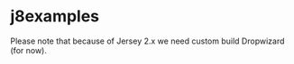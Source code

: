 j8examples
==========

Please note that because of Jersey 2.x we need custom build Dropwizard (for now).

